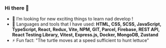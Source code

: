### Hi there 👋


- 🧭 I’m looking for new exciting things to learn nad develop !
- 💬 Languages and tools that I have used: **HTML, CSS, SCSS, JavaScript, TypeScript, React, Redux, Vite, NPM, GIT, Parcel, Firebase, REST API, React Testing Library, Vitest, Express.js, Docker, MongoDB, Zustand**
- ⚡ Fun fact: "The turtle moves at a speed sufficient to hunt lettuce"

